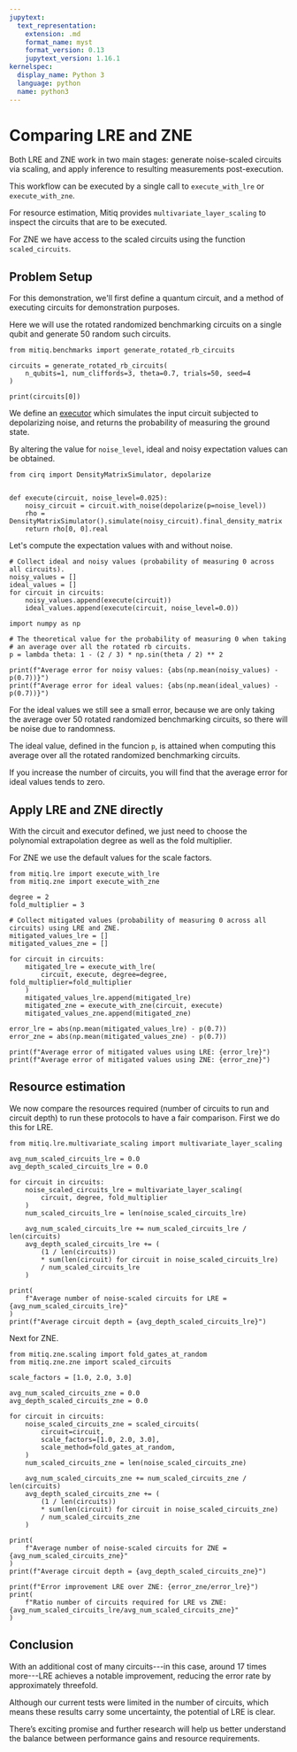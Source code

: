 ```yaml
---
jupytext:
  text_representation:
    extension: .md
    format_name: myst
    format_version: 0.13
    jupytext_version: 1.16.1
kernelspec:
  display_name: Python 3
  language: python
  name: python3
---
```


# Comparing LRE and ZNE

Both LRE and ZNE work in two main stages: generate noise-scaled circuits via scaling, and apply inference to resulting measurements post-execution.

This workflow can be executed by a single call to `execute_with_lre` or `execute_with_zne`.

For resource estimation, Mitiq provides `multivariate_layer_scaling` to inspect the circuits that are to be executed.

For ZNE we have access to the scaled circuits using the function `scaled_circuits`.

## Problem Setup

For this demonstration, we'll first define a quantum circuit, and a method of executing circuits for demonstration purposes.

Here we will use the rotated randomized benchmarking circuits on a single qubit and generate 50 random such circuits.

```{code-cell} ipython3
from mitiq.benchmarks import generate_rotated_rb_circuits

circuits = generate_rotated_rb_circuits(
    n_qubits=1, num_cliffords=3, theta=0.7, trials=50, seed=4
)

print(circuits[0])
```

We define an [executor](../guide/executors.md) which simulates the input circuit subjected to depolarizing noise, and returns the probability of measuring the ground state.

By altering the value for `noise_level`, ideal and noisy expectation values can be obtained.

```{code-cell} ipython3
from cirq import DensityMatrixSimulator, depolarize


def execute(circuit, noise_level=0.025):
    noisy_circuit = circuit.with_noise(depolarize(p=noise_level))
    rho = DensityMatrixSimulator().simulate(noisy_circuit).final_density_matrix
    return rho[0, 0].real
```

Let's compute the expectation values with and without noise.

```{code-cell} ipython3
# Collect ideal and noisy values (probability of measuring 0 across all circuits).
noisy_values = []
ideal_values = []
for circuit in circuits:
    noisy_values.append(execute(circuit))
    ideal_values.append(execute(circuit, noise_level=0.0))
```

```{code-cell} ipython3
import numpy as np

# The theoretical value for the probability of measuring 0 when taking
# an average over all the rotated rb circuits.
p = lambda theta: 1 - (2 / 3) * np.sin(theta / 2) ** 2

print(f"Average error for noisy values: {abs(np.mean(noisy_values) - p(0.7))}")
print(f"Average error for ideal values: {abs(np.mean(ideal_values) - p(0.7))}")
```

For the ideal values we still see a small error, because we are only taking the average over 50 rotated randomized benchmarking circuits, so there will be noise due to randomness.

The ideal value, defined in the funcion `p`, is attained when computing this average over all the rotated randomized benchmarking circuits.

If you increase the number of circuits, you will find that the average error for ideal values tends to zero.

## Apply LRE and ZNE directly

With the circuit and executor defined, we just need to choose the polynomial extrapolation degree as well as the fold multiplier.

For ZNE we use the default values for the scale factors.

```{code-cell} ipython3
from mitiq.lre import execute_with_lre
from mitiq.zne import execute_with_zne

degree = 2
fold_multiplier = 3

# Collect mitigated values (probability of measuring 0 across all circuits) using LRE and ZNE.
mitigated_values_lre = []
mitigated_values_zne = []

for circuit in circuits:
    mitigated_lre = execute_with_lre(
        circuit, execute, degree=degree, fold_multiplier=fold_multiplier
    )
    mitigated_values_lre.append(mitigated_lre)
    mitigated_zne = execute_with_zne(circuit, execute)
    mitigated_values_zne.append(mitigated_zne)
```

```{code-cell} ipython3
error_lre = abs(np.mean(mitigated_values_lre) - p(0.7))
error_zne = abs(np.mean(mitigated_values_zne) - p(0.7))

print(f"Average error of mitigated values using LRE: {error_lre}")
print(f"Average error of mitigated values using ZNE: {error_zne}")
```

## Resource estimation

We now compare the resources required (number of circuits to run and circuit depth) to run these protocols to have a fair comparison. First we do this for LRE.

```{code-cell} ipython3
from mitiq.lre.multivariate_scaling import multivariate_layer_scaling

avg_num_scaled_circuits_lre = 0.0
avg_depth_scaled_circuits_lre = 0.0

for circuit in circuits:
    noise_scaled_circuits_lre = multivariate_layer_scaling(
        circuit, degree, fold_multiplier
    )
    num_scaled_circuits_lre = len(noise_scaled_circuits_lre)

    avg_num_scaled_circuits_lre += num_scaled_circuits_lre / len(circuits)
    avg_depth_scaled_circuits_lre += (
        (1 / len(circuits))
        * sum(len(circuit) for circuit in noise_scaled_circuits_lre)
        / num_scaled_circuits_lre
    )

print(
    f"Average number of noise-scaled circuits for LRE = {avg_num_scaled_circuits_lre}"
)
print(f"Average circuit depth = {avg_depth_scaled_circuits_lre}")
```

Next for ZNE.

```{code-cell} ipython3
from mitiq.zne.scaling import fold_gates_at_random
from mitiq.zne.zne import scaled_circuits

scale_factors = [1.0, 2.0, 3.0]

avg_num_scaled_circuits_zne = 0.0
avg_depth_scaled_circuits_zne = 0.0

for circuit in circuits:
    noise_scaled_circuits_zne = scaled_circuits(
        circuit=circuit,
        scale_factors=[1.0, 2.0, 3.0],
        scale_method=fold_gates_at_random,
    )
    num_scaled_circuits_zne = len(noise_scaled_circuits_zne)

    avg_num_scaled_circuits_zne += num_scaled_circuits_zne / len(circuits)
    avg_depth_scaled_circuits_zne += (
        (1 / len(circuits))
        * sum(len(circuit) for circuit in noise_scaled_circuits_zne)
        / num_scaled_circuits_zne
    )

print(
    f"Average number of noise-scaled circuits for ZNE = {avg_num_scaled_circuits_zne}"
)
print(f"Average circuit depth = {avg_depth_scaled_circuits_zne}")
```

```{code-cell} ipython3
print(f"Error improvement LRE over ZNE: {error_zne/error_lre}")
print(
    f"Ratio number of circuits required for LRE vs ZNE: {avg_num_scaled_circuits_lre/avg_num_scaled_circuits_zne}"
)
```

## Conclusion

With an additional cost of many circuits---in this case, around 17 times more---LRE achieves a notable improvement, reducing the error rate by approximately threefold.

Although our current tests were limited in the number of circuits, which means these results carry some uncertainty, the potential of LRE is clear.

There’s exciting promise and further research will help us better understand the balance between performance gains and resource requirements.
